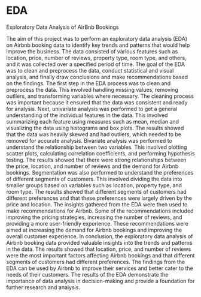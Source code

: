 # EDA
Exploratory Data Analysis of AirBnb Bookings

The aim of this project was to perform an exploratory data analysis (EDA) on Airbnb booking data to identify key trends and patterns that would help improve the business. The data consisted of various features such as location, price, number of reviews, property type, room type, and others, and it was collected over a specified period of time. The goal of the EDA was to clean and preprocess the data, conduct statistical and visual analysis, and finally draw conclusions and make recommendations based on the findings.
The first step in the EDA process was to clean and preprocess the data. This involved handling missing values, removing outliers, and transforming variables where necessary. The cleaning process was important because it ensured that the data was consistent and ready for analysis.
Next, univariate analysis was performed to get a general understanding of the individual features in the data. This involved summarizing each feature using measures such as mean, median and visualizing the data using histograms and box plots. The results showed that the data was heavily skewed and had outliers, which needed to be removed for accurate analysis.
Bivariate analysis was performed to understand the relationship between two variables. This involved plotting scatter plots, calculating correlation coefficients, and performing hypothesis testing. The results showed that there were strong relationships between the price, location, and number of reviews and the demand for Airbnb bookings.
Segmentation was also performed to understand the preferences of different segments of customers. This involved dividing the data into smaller groups based on variables such as location, property type, and room type. The results showed that different segments of customers had different preferences and that these preferences were largely driven by the price and location.
The insights gathered from the EDA were then used to make recommendations for Airbnb. Some of the recommendations included improving the pricing strategies, increasing the number of reviews, and providing a more user-friendly experience. These recommendations were aimed at increasing the demand for Airbnb bookings and improving the overall customer experience.
In conclusion, the exploratory data analysis of Airbnb booking data provided valuable insights into the trends and patterns in the data. The results showed that location, price, and number of reviews were the most important factors affecting Airbnb bookings and that different segments of customers had different preferences. The findings from the EDA can be used by Airbnb to improve their services and better cater to the needs of their customers. The results of the EDA demonstrate the importance of data analysis in decision-making and provide a foundation for further research and analysis.
